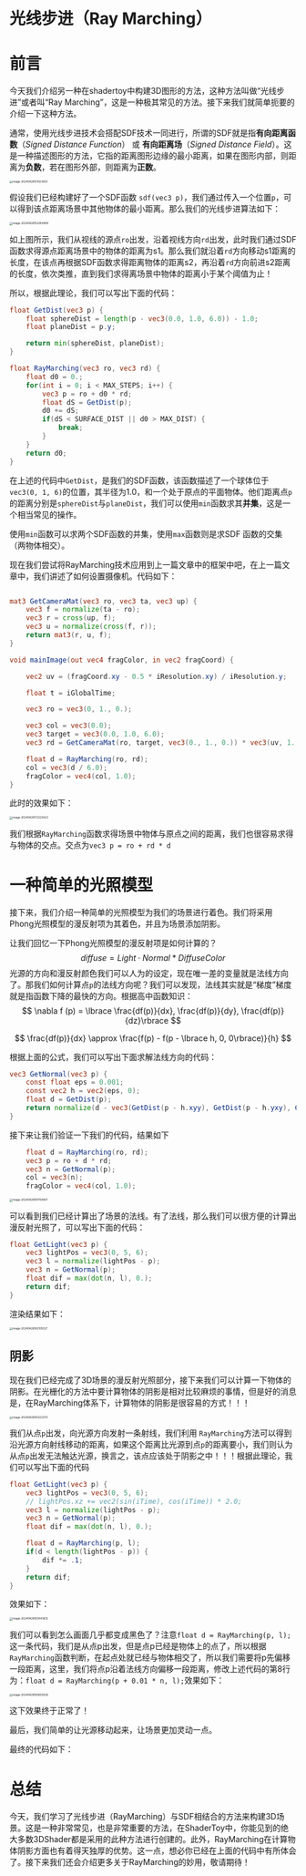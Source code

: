 # 光线步进（Ray Marching）

# 前言

今天我们介绍另一种在shadertoy中构建3D图形的方法，这种方法叫做“光线步进”或者叫“Ray Marching”，这是一种极其常见的方法。接下来我们就简单扼要的介绍一下这种方法。



通常，使用光线步进技术会搭配SDF技术一同进行，所谓的SDF就是指**有向距离函数**（*Signed Distance Function*） 或 **有向距离场**（*Signed Distance Field*）。这是一种描述图形的方法，它指的距离图形边缘的最小距离，如果在图形内部，则距离为**负数**，若在图形外部，则距离为**正数**。

<img src="https://picbed-1255660905.cos.ap-chengdu.myqcloud.com/doc/image-20240428151023953.png" alt="image-20240428151023953" style="zoom:33%;" />

假设我们已经构建好了一个SDF函数 `sdf(vec3 p)`，我们通过传入一个位置`p`，可以得到该点距离场景中其他物体的最小距离。那么我们的光线步进算法如下：

<img src="https://picbed-1255660905.cos.ap-chengdu.myqcloud.com/doc/image-20240428152954999.png" alt="image-20240428152954999" style="zoom:33%;" />

如上图所示，我们从视线的源点`ro`出发，沿着视线方向`rd`出发，此时我们通过SDF函数求得源点距离场景中的物体的距离为s1。那么我们就沿着`rd`方向移动s1距离的长度，在该点再根据SDF函数求得距离物体的距离s2，再沿着`rd`方向前进s2距离的长度，依次类推，直到我们求得离场景中物体的距离小于某个阈值为止！



所以，根据此理论，我们可以写出下面的代码：

```glsl
float GetDist(vec3 p) {
    float sphereDist = length(p - vec3(0.0, 1.0, 6.0)) - 1.0;
    float planeDist = p.y;

    return min(sphereDist, planeDist);
}

float RayMarching(vec3 ro, vec3 rd) {
    float d0 = 0.;
    for(int i = 0; i < MAX_STEPS; i++) {
        vec3 p = ro + d0 * rd;
        float dS = GetDist(p);
        d0 += dS;
        if(dS < SURFACE_DIST || d0 > MAX_DIST) {
            break;
        }
    }
    return d0;
}
```

在上述的代码中`GetDist`，是我们的SDF函数，该函数描述了一个球体位于`vec3(0, 1, 6)`的位置，其半径为1.0，和一个处于原点的平面物体。他们距离点`p`的距离分别是`sphereDist`与`planeDist`，我们可以使用`min`函数求其**并集**，这是一个相当常见的操作。

使用`min`函数可以求两个SDF函数的并集，使用`max`函数则是求SDF 函数的交集（两物体相交）。



现在我们尝试将RayMarching技术应用到上一篇文章中的框架中吧，在上一篇文章中，我们讲述了如何设置摄像机。代码如下：

```glsl

mat3 GetCameraMat(vec3 ro, vec3 ta, vec3 up) {
    vec3 f = normalize(ta - ro);
    vec3 r = cross(up, f);
    vec3 u = normalize(cross(f, r));
    return mat3(r, u, f);
}

void mainImage(out vec4 fragColor, in vec2 fragCoord) {

    vec2 uv = (fragCoord.xy - 0.5 * iResolution.xy) / iResolution.y;

    float t = iGlobalTime;

    vec3 ro = vec3(0, 1., 0.);

    vec3 col = vec3(0.0);
    vec3 target = vec3(0.0, 1.0, 6.0);
    vec3 rd = GetCameraMat(ro, target, vec3(0., 1., 0.)) * vec3(uv, 1.);

    float d = RayMarching(ro, rd);
    col = vec3(d / 6.0);
    fragColor = vec4(col, 1.0);
}
```

此时的效果如下：

<img src="https://picbed-1255660905.cos.ap-chengdu.myqcloud.com/doc/image-20240428172225423.png" alt="image-20240428172225423" style="zoom:33%;" />



我们根据`RayMarching`函数求得场景中物体与原点之间的距离，我们也很容易求得与物体的交点。交点为`vec3 p = ro + rd * d`



# 一种简单的光照模型

接下来，我们介绍一种简单的光照模型为我们的场景进行着色。我们将采用Phong光照模型的漫反射项为其着色，并且为场景添加阴影。



让我们回忆一下Phong光照模型的漫反射项是如何计算的？
$$
diffuse = Light \cdot Normal * DiffuseColor
$$
光源的方向和漫反射颜色我们可以人为的设定，现在唯一差的变量就是法线方向了。那我们如何计算点`p`的法线方向呢？我们可以发现，法线其实就是“梯度”梯度就是指函数下降的最快的方向。根据高中函数知识：
$$
\nabla f (p) = \lbrace \frac{df(p)}{dx}, \frac{df(p)}{dy}, \frac{df(p)}{dz}\rbrace
$$

$$
\frac{df(p)}{dx} \approx \frac{f(p) - f(p - \lbrace h, 0, 0\rbrace)}{h}
$$

根据上面的公式，我们可以写出下面求解法线方向的代码：

```glsl
vec3 GetNormal(vec3 p) {
    const float eps = 0.001;
    const vec2 h = vec2(eps, 0);
    float d = GetDist(p);
    return normalize(d - vec3(GetDist(p - h.xyy), GetDist(p - h.yxy), GetDist(p - h.yyx)));
}

```



接下来让我们验证一下我们的代码，结果如下

```glsl
	float d = RayMarching(ro, rd);
	vec3 p = ro + d * rd;
	vec3 n = GetNormal(p);
    col = vec3(n);
    fragColor = vec4(col, 1.0);
```

<img src="https://picbed-1255660905.cos.ap-chengdu.myqcloud.com/doc/image-20240428181704947.png" alt="image-20240428181704947" style="zoom:33%;" />

可以看到我们已经计算出了场景的法线。有了法线，那么我们可以很方便的计算出漫反射光照了，可以写出下面的代码：

```glsl
float GetLight(vec3 p) {
    vec3 lightPos = vec3(0, 5, 6);
    vec3 l = normalize(lightPos - p);
    vec3 n = GetNormal(p);
    float dif = max(dot(n, l), 0.);
    return dif;
}
```

渲染结果如下：

<img src="https://picbed-1255660905.cos.ap-chengdu.myqcloud.com/doc/image-20240428182105527.png" alt="image-20240428182105527" style="zoom:33%;" />

## 阴影

现在我们已经完成了3D场景的漫反射光照部分，接下来我们可以计算一下物体的阴影。在光栅化的方法中要计算物体的阴影是相对比较麻烦的事情，但是好的消息是，在RayMarching体系下，计算物体的阴影是很容易的方式！！！

<img src="https://picbed-1255660905.cos.ap-chengdu.myqcloud.com/doc/image-20240428183222170.png" alt="image-20240428183222170" style="zoom:33%;" />

我们从点`p`出发，向光源方向发射一条射线，我们利用 `RayMarching`方法可以得到沿光源方向射线移动的距离，如果这个距离比光源到点`p`的距离要小，我们则认为从点`p`出发无法触达光源，换言之，该点应该处于阴影之中！！！根据此理论，我们可以写出下面的代码

```glsl
float GetLight(vec3 p) {
    vec3 lightPos = vec3(0, 5, 6);
    // lightPos.xz += vec2(sin(iTime), cos(iTime)) * 2.0;
    vec3 l = normalize(lightPos - p);
    vec3 n = GetNormal(p);
    float dif = max(dot(n, l), 0.);

    float d = RayMarching(p, l);
    if(d < length(lightPos - p)) {
        dif *= .1;
    }
    return dif;
}
```

效果如下：

<img src="https://picbed-1255660905.cos.ap-chengdu.myqcloud.com/doc/image-20240428183443612.png" alt="image-20240428183443612" style="zoom:33%;" />

我们可以看到怎么画面几乎都变成黑色了？注意`float d = RayMarching(p, l);`这一条代码，我们是从点p出发，但是点p已经是物体上的点了，所以根据`RayMarching`函数判断，在起点处就已经与物体相交了，所以我们需要将p先偏移一段距离，这里，我们将点p沿着法线方向偏移一段距离，修改上述代码的第8行为：`float d = RayMarching(p + 0.01 * n, l);`效果如下：

<img src="https://picbed-1255660905.cos.ap-chengdu.myqcloud.com/doc/image-20240428183650526.png" alt="image-20240428183650526" style="zoom:33%;" />

这下效果终于正常了！

最后，我们简单的让光源移动起来，让场景更加灵动一点。

最终的代码如下：



# 总结

今天，我们学习了光线步进（RayMarching）与SDF相结合的方法来构建3D场景。这是一种非常常见，也是非常重要的方法，在ShaderToy中，你能见到的绝大多数3DShader都是采用的此种方法进行创建的。此外，RayMarching在计算物体阴影方面也有着得天独厚的优势。这一点，想必你已经在上面的代码中有所体会了。接下来我们还会介绍更多关于RayMarching的妙用，敬请期待！